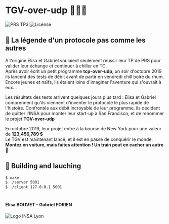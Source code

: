 # TGV-over-udp :train2::satellite::globe_with_meridians:

![PRS TP3](https://img.shields.io/static/v1.svg?label=PRS&message=TP3&color=2aaee6&style=flat)
![License](https://img.shields.io/static/v1.svg?label=License&message=None&color=ff69b4&style=flat)
## :scroll: La légende d'un protocole pas comme les autres
À l'origine Elisa et Gabriel voulaient seulement réussir leur TP de PRS pour valider leur échange et continuer à chiller en TC.<br>
Après avoir écrit un petit programme **tcp-over-udp**, un soir d'octobre 2019 ils lancent des tests de débit avant de partir en vendredi chill boire du rhum. Encore jeunes et naïfs, ils étaient loins d'imaginer l'aventure qui s'ouvrait à eux...

Les résultats des tests arrivent quelques jours plus tard : Elisa et Gabriel comprennent qu'ils viennent d'inventer le protocole le plus rapide de l'histoire. Confrontés aux débit incroyable de leur programme, ils décident de quitter l'INSA pour monter leur start-up à San Francisco, et de renommer le projet **TGV-over-udp**<br>

En octobre 2019, leur projet entre à la bourse de New York pour une valeur de **123,456,789 $**<br>
Le TGV est maintenant lancé, et il est en passe de conquérir le monde.<br>
**Montez en voiture, mais faites attention ! Un train peut en cacher un autre :train2:**

## :construction_worker: Building and lauching 
```bash
$ make
$ ./server 5001
$ ./client 127.0.0.1 5001
```

#
#### Elisa BOUVET - Gabriel FORIEN
![Logo INSA Lyon](https://upload.wikimedia.org/wikipedia/commons/b/b9/Logo_INSA_Lyon_%282014%29.svg)
